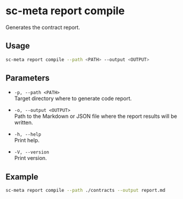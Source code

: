 # sc-meta report compile

Generates the contract report.

## Usage

```bash
sc-meta report compile --path <PATH> --output <OUTPUT>
```

## Parameters

- `-p, --path <PATH>`  
  Target directory where to generate code report.

- `-o, --output <OUTPUT>`  
  Path to the Markdown or JSON file where the report results will be written.

- `-h, --help`  
  Print help.

- `-V, --version`  
  Print version.

## Example

```bash
sc-meta report compile --path ./contracts --output report.md
